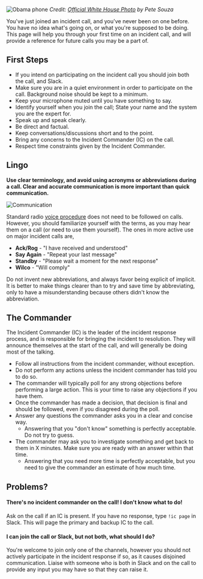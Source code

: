 ![Obama phone](../assets/img/headers/obama_phone.jpg)
*Credit: [Official White House Photo](https://commons.wikimedia.org/wiki/File:Barack_Obama_on_phone_with_Benjamin_Netanyahu_2009-06-08.jpg) by Pete Souza*

You've just joined an incident call, and you've never been on one before. You have no idea what's going on, or what you're supposed to be doing. This page will help you through your first time on an incident call, and will provide a reference for future calls you may be a part of.

## First Steps

* If you intend on participating on the incident call you should join both the call, and Slack.
* Make sure you are in a quiet environment in order to participate on the call. Background noise should be kept to a minimum.
* Keep your microphone muted until you have something to say.
* Identify yourself when you join the call; State your name and the system you are the expert for.
* Speak up and speak clearly.
* Be direct and factual.
* Keep conversations/discussions short and to the point.
* Bring any concerns to the Incident Commander (IC) on the call.
* Respect time constraints given by the Incident Commander.

## Lingo
**Use clear terminology, and avoid using acronyms or abbreviations during a call. Clear and accurate communication is more important than quick communication.**

![Communication](../assets/img/misc/communicate.png)

Standard radio [voice procedure](https://en.wikipedia.org/wiki/Voice_procedure#Words_in_voice_procedure) does not need to be followed on calls. However, you should familiarize yourself with the terms, as you may hear them on a call (or need to use them yourself). The ones in more active use on major incident calls are,

* **Ack/Rog** - "I have received and understood"
* **Say Again** - "Repeat your last message"
* **Standby** - "Please wait a moment for the next response"
* **Wilco** - "Will comply"

Do not invent new abbreviations, and always favor being explicit of implicit. It is better to make things clearer than to try and save time by abbreviating, only to have a misunderstanding because others didn't know the abbreviation.

## The Commander
The Incident Commander (IC) is the leader of the incident response process, and is responsible for bringing the incident to resolution. They will announce themselves at the start of the call, and will generally be doing most of the talking.

* Follow all instructions from the incident commander, without exception.
* Do not perform any actions unless the incident commander has told you to do so.
* The commander will typically poll for any strong objections before performing a large action. This is your time to raise any objections if you have them.
* Once the commander has made a decision, that decision is final and should be followed, even if you disagreed during the poll.
* Answer any questions the commander asks you in a clear and concise way.
    * Answering that you "don't know" something is perfectly acceptable. Do not try to guess.
* The commander may ask you to investigate something and get back to them in X minutes. Make sure you are ready with an answer within that time.
    * Answering that you need more time is perfectly acceptable, but you need to give the commander an estimate of how much time.

## Problems?

#### There's no incident commander on the call! I don't know what to do!
Ask on the call if an IC is present. If you have no response, type `!ic page` in Slack. This will page the primary and backup IC to the call.

#### I can join the call or Slack, but not both, what should I do?
You're welcome to join only one of the channels, however you should not actively participate in the incident response if so, as it causes disjoined communication. Liaise with someone who is both in Slack and on the call to provide any input you may have so that they can raise it.
